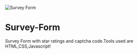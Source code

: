 ![Survey Form](https://user-images.githubusercontent.com/99597655/173175589-c173259c-9dbd-4677-aba7-c367c31b794d.gif)
# Survey-Form
Survey Form with star ratings and captcha code.Tools used are HTML,CSS,Javascript!
